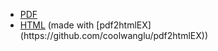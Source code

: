 <ul class="cv">
<li><a href="cv/cv_olivia_guest.pdf">PDF</a> </li>
<li><a href="cv/cv_olivia_guest.html">HTML</a> (made with [pdf2htmlEX](https://github.com/coolwanglu/pdf2htmlEX))</li>
</ul>
